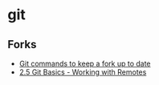 # git

## Forks

- [Git commands to keep a fork up to date](https://philna.sh/blog/2018/08/21/git-commands-to-keep-a-fork-up-to-date/)
- [2.5 Git Basics - Working with Remotes](https://git-scm.com/book/en/v2/Git-Basics-Working-with-Remotes)
